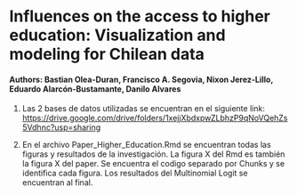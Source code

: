 # Influences on the access to higher education: Visualization and modeling for Chilean data

#### Authors: Bastian Olea-Duran, Francisco A. Segovia, Nixon Jerez-Lillo, Eduardo Alarcón-Bustamante, Danilo Alvares

1. Las 2 bases de datos utilizadas se encuentran en el siguiente link: 
https://drive.google.com/drive/folders/1xejjXbdxpwZLbhzP9qNoVQehZs5Vdhnc?usp=sharing

2. En el archivo Paper_Higher_Education.Rmd se encuentran todas las figuras y resultados de la investigación.
	La figura X del Rmd es también la figura X del paper.
	Se encuentra el codigo separado por Chunks y se identifica cada figura.
    Los resultados del Multinomial Logit se encuentran al final.
